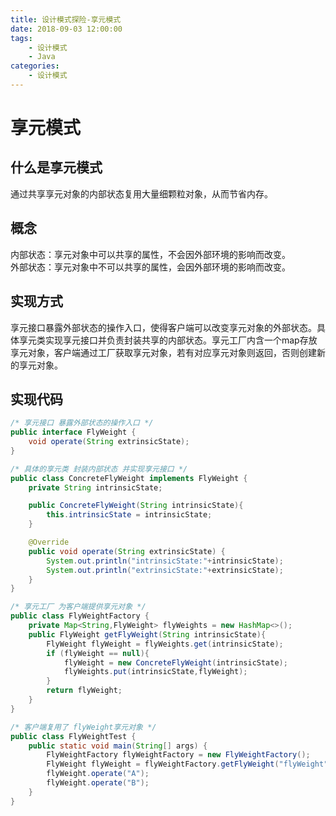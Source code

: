 ```yaml
---
title: 设计模式探险-享元模式
date: 2018-09-03 12:00:00
tags: 
    - 设计模式
    - Java
categories: 
    - 设计模式
---
```

# 享元模式
## 什么是享元模式
通过共享享元对象的内部状态复用大量细颗粒对象，从而节省内存。
<!-- more -->
## 概念
内部状态：享元对象中可以共享的属性，不会因外部环境的影响而改变。  
外部状态：享元对象中不可以共享的属性，会因外部环境的影响而改变。
## 实现方式
享元接口暴露外部状态的操作入口，使得客户端可以改变享元对象的外部状态。具体享元类实现享元接口并负责封装共享的内部状态。享元工厂内含一个map存放享元对象，客户端通过工厂获取享元对象，若有对应享元对象则返回，否则创建新的享元对象。
## 实现代码
```java
/* 享元接口 暴露外部状态的操作入口 */
public interface FlyWeight {
    void operate(String extrinsicState);
}

/* 具体的享元类 封装内部状态 并实现享元接口 */
public class ConcreteFlyWeight implements FlyWeight {
    private String intrinsicState;

    public ConcreteFlyWeight(String intrinsicState){
        this.intrinsicState = intrinsicState;
    }

    @Override
    public void operate(String extrinsicState) {
        System.out.println("intrinsicState:"+intrinsicState);
        System.out.println("extrinsicState:"+extrinsicState);
    }
}

/* 享元工厂 为客户端提供享元对象 */
public class FlyWeightFactory {
    private Map<String,FlyWeight> flyWeights = new HashMap<>();
    public FlyWeight getFlyWeight(String intrinsicState){
        FlyWeight flyWeight = flyWeights.get(intrinsicState);
        if (flyWeight == null){
            flyWeight = new ConcreteFlyWeight(intrinsicState);
            flyWeights.put(intrinsicState,flyWeight);
        }
        return flyWeight;
    }
}

/* 客户端复用了 flyWeight享元对象 */
public class FlyWeightTest {
    public static void main(String[] args) {
        FlyWeightFactory flyWeightFactory = new FlyWeightFactory();
        FlyWeight flyWeight = flyWeightFactory.getFlyWeight("flyWeight");
        flyWeight.operate("A");
        flyWeight.operate("B");
    }
}

```
